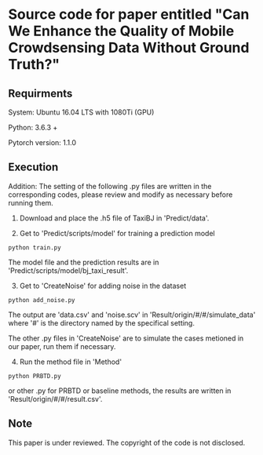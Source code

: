 # Source code for paper entitled "Can We Enhance the Quality of Mobile Crowdsensing Data Without Ground Truth?"
## Requirments
System: Ubuntu 16.04 LTS with 1080Ti (GPU) 

Python: 3.6.3 +

Pytorch version: 1.1.0
## Execution

Addition:
The setting of the following .py files are written in the corresponding codes, please review and modify as necessary before running them.

1. Download and place the .h5 file of TaxiBJ in 'Predict/data'.
   
2. Get to 'Predict/scripts/model' for training a prediction model
```
python train.py
```
The model file and the prediction results are in 'Predict/scripts/model/bj_taxi_result'.
  
3. Get to 'CreateNoise' for adding noise in the dataset
``` 
python add_noise.py
```
The output are 'data.csv' and 'noise.scv' in 'Result/origin/#/#/simulate_data' where '#' is the directory named by the specifical setting.

The other .py files in 'CreateNoise' are to simulate the cases metioned in our paper, run them if necessary.

4. Run the method file in 'Method'
```
python PRBTD.py
```
or other .py for PRBTD or baseline methods, the results are written in 'Result/origin/#/#/result.csv'.

## Note
This paper is under reviewed. The copyright of the code is not disclosed.
